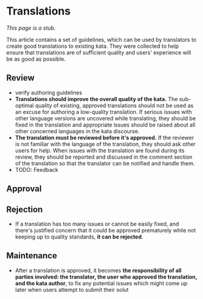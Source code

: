 

# Translations

_This page is a stub._

This article contains a set of guidelines, which can be used by translators to create good translations to existing kata. They were collected to help ensure that translations are of sufficient quality and users' experience will be as good as possible.


## Review

- verify authoring guidelines
- **Translations should improve the overall quality of the kata.** The sub-optimal quality of existing, approved translations should not be used as an excuse for authoring a low-quality translation. If serious issues with other language versions are uncovered while translating, they should be fixed in the translation and appropriate issues should be raised about all other concerned languages in the kata discourse.
- **The translation must be reviewed before it's approved.** If the reviewer is not familiar with the language of the translation, they should ask other users for help.
When issues with the translation are found during its review, they should be reported and discussed in the comment section of the translation so that the translator can be notified and handle them.
- TODO: Feedback


## Approval


## Rejection

- If a translation has too many issues or cannot be easily fixed, and there's justified concern that it could be approved prematurely while not keeping up to quality standards, **it can be rejected**.


## Maintenance

- After a translation is approved, it becomes **the responsibility of all parties involved: the translator, the user who approved the translation, and the kata author**, to fix any potential issues which might come up later when users attempt to submit their solut





